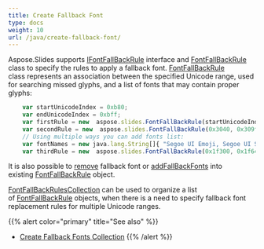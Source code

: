 ```yaml
---
title: Create Fallback Font
type: docs
weight: 10
url: /java/create-fallback-font/
---
```


Aspose.Slides supports [IFontFallBackRule](https://reference.aspose.com/slides/nodejs-java/aspose.slides/IFontFallBackRule) interface and [FontFallBackRule](https://reference.aspose.com/slides/nodejs-java/aspose.slides/FontFallBackRule) class to specify the rules to apply a fallback font. [FontFallBackRule](https://reference.aspose.com/slides/nodejs-java/aspose.slides/FontFallBackRule) class represents an association between the specified Unicode range, used for searching missed glyphs, and a list of fonts that may contain proper glyphs:

```javascript
    var startUnicodeIndex = 0xb80;
    var endUnicodeIndex = 0xbff;
    var firstRule = new  aspose.slides.FontFallBackRule(startUnicodeIndex, endUnicodeIndex, "Vijaya");
    var secondRule = new  aspose.slides.FontFallBackRule(0x3040, 0x309f, "MS Mincho, MS Gothic");
    // Using multiple ways you can add fonts list:
    var fontNames = new java.lang.String[]{ "Segoe UI Emoji, Segoe UI Symbol", "Arial" };
    var thirdRule = new  aspose.slides.FontFallBackRule(0x1f300, 0x1f64f, fontNames);
```

It is also possible to [remove](https://reference.aspose.com/slides/nodejs-java/aspose.slides/FontFallBackRule#remove-java.lang.String-) fallback font or [addFallBackFonts](https://reference.aspose.com/slides/nodejs-java/aspose.slides/FontFallBackRule#addFallBackFonts-java.lang.String-) into existing [FontFallBackRule](https://reference.aspose.com/slides/nodejs-java/aspose.slides/FontFallBackRule) object.

[FontFallBackRulesCollection](https://reference.aspose.com/slides/nodejs-java/aspose.slides/FontFallBackRulesCollection) can be used to organize a list of [FontFallBackRule](https://reference.aspose.com/slides/nodejs-java/aspose.slides/FontFallBackRule) objects, when there is a need to specify fallback font replacement rules for multiple Unicode ranges.

{{% alert color="primary" title="See also" %}} 
- [Create Fallback Fonts Collection](/slides/java/create-fallback-fonts-collection/)
{{% /alert %}}
